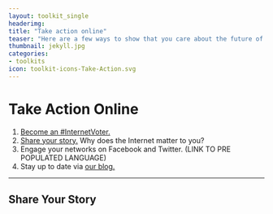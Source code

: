 ```yaml
---
layout: toolkit_single
headerimg:
title: "Take action online"
teaser: "Here are a few ways to show that you care about the future of the Internet"
thumbnail: jekyll.jpg
categories:
- toolkits
icon: toolkit-icons-Take-Action.svg
---
```


# Take Action Online

1. <a href="http://internet2016.net/#pledge">Become an #InternetVoter.</a> 
1. <a href="#story">Share your story.</a> Why does the Internet matter to you? 
1. Engage your networks on Facebook and Twitter. (LINK TO PRE POPULATED LANGUAGE)
1. Stay up to date via [our blog.](http://www.internet2016.net/blog)

***
## <a name="story">Share Your Story</a>

<script src="//assets.juicer.io/embed.js" type="text/javascript"></script>
<link href="//assets.juicer.io/embed.css" media="all" rel="stylesheet" type="text/css" />
<ul class="juicer-feed" data-feed-id="internet-2016"></ul>
